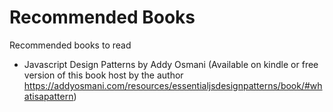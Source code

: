 # Recommended Books
Recommended books to read
 * Javascript Design Patterns by Addy Osmani (Available on kindle or free version of this book host by the author  https://addyosmani.com/resources/essentialjsdesignpatterns/book/#whatisapattern)

